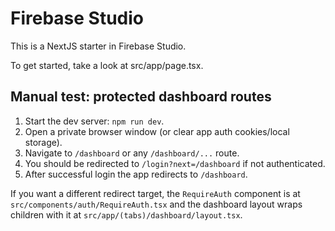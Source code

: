 # Firebase Studio

This is a NextJS starter in Firebase Studio.

To get started, take a look at src/app/page.tsx.

## Manual test: protected dashboard routes

1. Start the dev server: `npm run dev`.
2. Open a private browser window (or clear app auth cookies/local storage).
3. Navigate to `/dashboard` or any `/dashboard/...` route.
4. You should be redirected to `/login?next=/dashboard` if not authenticated.
5. After successful login the app redirects to `/dashboard`.

If you want a different redirect target, the `RequireAuth` component is at `src/components/auth/RequireAuth.tsx` and the dashboard layout wraps children with it at `src/app/(tabs)/dashboard/layout.tsx`.
